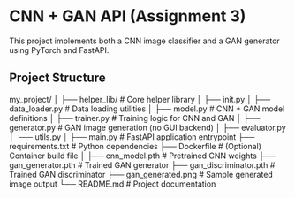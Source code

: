 # CNN + GAN API (Assignment 3)

This project implements both a CNN image classifier and a GAN generator using PyTorch and FastAPI.

## Project Structure
my_project/
│
├── helper_lib/                 # Core helper library
│   ├── init.py
│   ├── data_loader.py          # Data loading utilities
│   ├── model.py                # CNN + GAN model definitions
│   ├── trainer.py              # Training logic for CNN and GAN
│   ├── generator.py            # GAN image generation (no GUI backend)
│   ├── evaluator.py
│   └── utils.py
│
├── main.py                     # FastAPI application entrypoint
├── requirements.txt            # Python dependencies
├── Dockerfile                  # (Optional) Container build file
│
├── cnn_model.pth               # Pretrained CNN weights
├── gan_generator.pth           # Trained GAN generator
├── gan_discriminator.pth       # Trained GAN discriminator
├── gan_generated.png           # Sample generated image output
└── README.md                   # Project documentation
